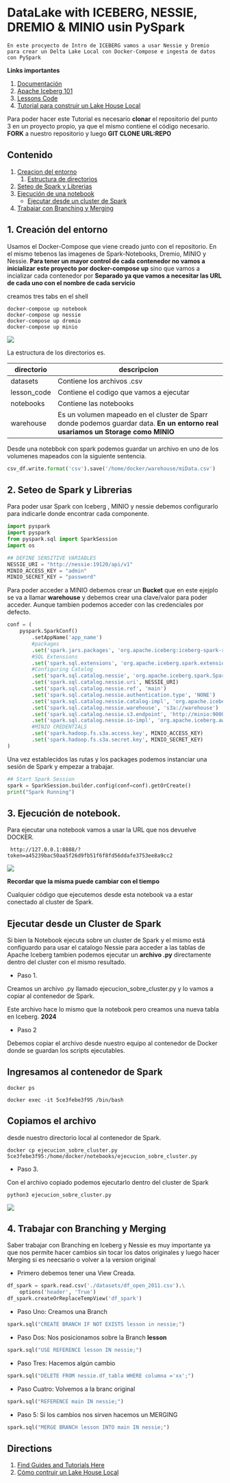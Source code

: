 # DataLake with ICEBERG, NESSIE, DREMIO & MINIO usin PySpark


```
En este procyecto de Intro de ICEBERG vamos a usar Nessie y Dremio para crear un Delta Lake Local con Docker-Compose e ingesta de datos con PySpark
```

__Links importantes__

1. [Documentación]()
2. [Apache Iceberg 101](https://www.dremio.com/blog/apache-iceberg-101-your-guide-to-learning-apache-iceberg-concepts-and-practices/)
3. [Lessons Code](https://github.com/developer-advocacy-dremio/iceberg-intro-lessons)
4. [Tutorial para construir un Lake House Local](https://dev.to/alexmercedcoder/data-engineering-create-a-apache-iceberg-based-data-lakehouse-on-your-laptop-41a8)

Para poder hacer este Tutorial es necesario __clonar__ el repositorio del punto 3 en un proyecto propio, ya que el mismo contiene el código necesario.
__FORK__ a nuestro repositorio y luego __GIT CLONE URL:REPO__

## Contenido

1. [Creacion del entorno]()
    1. [Estructura de directorios]()
2. [Seteo de Spark y Librerias]()
3. [Ejecución de una notebook]()
    - [Ejecutar desde un cluster de Spark]()
4. [Trabajar con Branching y Merging]()


## 1. Creación del entorno

Usamos el Docker-Compose que viene creado junto con el repositorio.
En el mismo tebenos las imagenes de Spark-Notebooks, Dremio, MINIO y Nessie.
__Para tener un mayor control de cada contenedor no vamos a inicializar este proyecto por docker-compose up__ sino que vamos a incializar cada contenedor por __Separado ya que vamos a necesitar las URL de cada uno con el nombre de cada servicio__

creamos tres tabs en el shell
```
docker-compose up notebook
docker-compose up nessie
docker-compose up dremio
docker-compose up minio
```

![](./img/iceberg-01.png)


La estructura de los directorios es.

|directorio|descripcion|
|-|-|
datasets| Contiene los archivos .csv
lesson_code| Contiene el codigo que vamos a ejecutar
notebooks|Contiene las notebooks
warehouse|Es un volumen mapeado en el cluster de Sparr donde podemos guardar data. __En un entorno real usariamos un Storage como MINIO__

Desde una notebbok con spark podemos guardar un archivo en uno de los volumenes mapeados con la siguiente sentencia.

```python
csv_df.write.format('csv').save('/home/docker/warehouse/miData.csv')
```

## 2. Seteo de Spark y Librerias

Para poder usar Spark con Iceberg , MINIO y nessie debemos configurarlo para indicarle donde encontrar cada componente.

```python
import pyspark
import pyspark
from pyspark.sql import SparkSession
import os

## DEFINE SENSITIVE VARIABLES
NESSIE_URI = "http://nessie:19120/api/v1"
MINIO_ACCESS_KEY = "admin"
MINIO_SECRET_KEY = "password"
```

Para poder acceder a MINIO debemos crear un __Bucket__ que en este ejejplo se va a llamar __warehouse__ y debemos crear una clave/valor para poder acceder. Aunque tambien podemos acceder con las credenciales por defecto.

```python
conf = (
    pyspark.SparkConf()
        .setAppName('app_name')
  		#packages
        .set('spark.jars.packages', 'org.apache.iceberg:iceberg-spark-runtime-3.3_2.12:1.3.1,org.projectnessie.nessie-integrations:nessie-spark-extensions-3.3_2.12:0.67.0,software.amazon.awssdk:bundle:2.17.178,software.amazon.awssdk:url-connection-client:2.17.178')
  		#SQL Extensions
        .set('spark.sql.extensions', 'org.apache.iceberg.spark.extensions.IcebergSparkSessionExtensions,org.projectnessie.spark.extensions.NessieSparkSessionExtensions')
  		#Configuring Catalog
        .set('spark.sql.catalog.nessie', 'org.apache.iceberg.spark.SparkCatalog')
        .set('spark.sql.catalog.nessie.uri', NESSIE_URI)
        .set('spark.sql.catalog.nessie.ref', 'main')
        .set('spark.sql.catalog.nessie.authentication.type', 'NONE')
        .set('spark.sql.catalog.nessie.catalog-impl', 'org.apache.iceberg.nessie.NessieCatalog')
        .set('spark.sql.catalog.nessie.warehouse', 's3a://warehouse')
        .set('spark.sql.catalog.nessie.s3.endpoint', 'http://minio:9000')
        .set('spark.sql.catalog.nessie.io-impl', 'org.apache.iceberg.aws.s3.S3FileIO')
  		#MINIO CREDENTIALS
        .set('spark.hadoop.fs.s3a.access.key', MINIO_ACCESS_KEY)
        .set('spark.hadoop.fs.s3a.secret.key', MINIO_SECRET_KEY)
)
```

Una vez establecidos las rutas y los packages podemos instanciar una sesión de Spark y empezar a trabajar.

```python
## Start Spark Session
spark = SparkSession.builder.config(conf=conf).getOrCreate()
print("Spark Running")
```

## 3. Ejecución de notebook.

Para ejecutar una notebook vamos a usar la URL que nos devuelve DOCKER.

```
 http://127.0.0.1:8888/?token=a45239bac50aa5f26d9fb51f6f8fd56ddafe3753ee8a9cc2
 ```

 ![](./img/iceberg-02.png)

 

 __Recordar que la misma puede cambiar con el tiempo__

 Cualquier código que ejecutemos desde esta notebook va a estar conectado al cluster de Spark.

 ## Ejecutar desde un Cluster de Spark

 Si bien la Notebook ejecuta sobre un cluster de Spark y el mismo está configuardo para usar el catalogo Nessie para acceder a las tablas de Apache Iceberg tambien podemos ejecutar un __archivo .py__ directamente dentro del cluster con el mismo resultado.

 - Paso 1.

 Creamos un archivo .py llamado ejecucion_sobre_cluster.py y lo vamos a copiar al contenedor de Spark.

Este archivo hace lo mismo que la notebook pero creamos una nueva tabla en Iceberg. __2024__

- Paso 2

Debemos copiar el archivo desde nuestro equipo al contenedor de Docker donde se guardan los scripts ejecutables.

Ingresamos al contenedor de Spark
---------------------------------

```
docker ps

docker exec -it 5ce3febe3f95 /bin/bash
```

Copiamos el archivo
-------------------

desde nuestro directorio local al contenedor de Spark.

```
docker cp ejecucion_sobre_cluster.py 5ce3febe3f95:/home/docker/notebooks/ejecucion_sobre_cluster.py
```

- Paso 3.

Con el archivo copiado podemos ejecutarlo dentro del cluster de Spark

```
python3 ejecucion_sobre_cluster.py
```

![](./img/iceberg-03.png)

## 4. Trabajar con Branching y Merging

Saber trabajar con Branching en Iceberg y Nessie es muy importante ya que nos permite hacer cambios sin tocar los datos originales y luego hacer Merging si es neecsario o volver a la version original

- Primero debemos tener una View Creada.


```python
df_spark = spark.read.csv('./datasets/df_open_2011.csv').\
    options('header', 'True')
df_spark.createOrReplaceTempView('df_spark')
```

- Paso Uno: Creamos una Branch 


```python
spark.sql("CREATE BRANCH IF NOT EXISTS lesson in nessie;")
```

- Paso Dos: Nos posicionamos sobre la Branch __lesson__


```python
spark.sql("USE REFERENCE lesson IN nessie;")
```

- Paso Tres: Hacemos algún cambio


```python
spark.sql("DELETE FROM nessie.df_tabla WHERE columna ='xx';")
```

- Paso Cuatro: Volvemos a la branc original


```python
spark.sql("REFERENCE main IN nessie;")
```

- Paso 5: Si los cambios nos sirven hacemos un MERGING

```python
spark.sql("MERGE BRANCH lesson INTO main IN nessie;")
```

## Directions


1. [Find Guides and Tutorials Here](https://github.com/developer-advocacy-dremio/quick-guides-from-dremio)
2. [Cómo contruir un Lake House Local](https://dev.to/alexmercedcoder/data-engineering-create-a-apache-iceberg-based-data-lakehouse-on-your-laptop-41a8)
